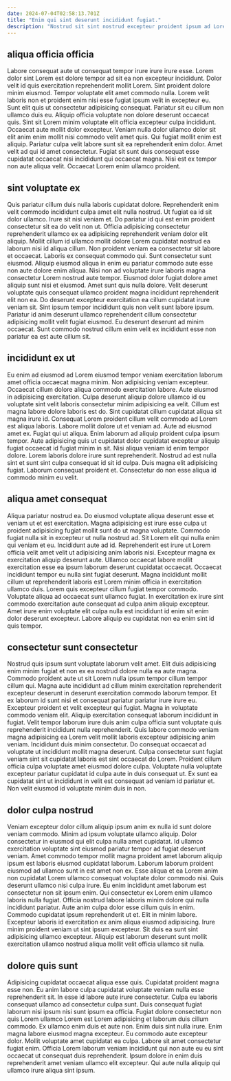 ```yaml
---
date: 2024-07-04T02:58:13.701Z
title: "Enim qui sint deserunt incididunt fugiat."
description: "Nostrud sit sint nostrud excepteur proident ipsum ad Lorem mollit aliqua aliquip deserunt nisi. Exercitation qui dolore pariatur."
---
```



## aliqua officia officia

Labore consequat aute ut consequat tempor irure irure irure esse. Lorem dolor sint Lorem est dolore tempor ad sit ea non excepteur incididunt. Dolor velit id quis exercitation reprehenderit mollit Lorem. Sint proident dolore minim eiusmod. Tempor voluptate elit amet commodo nulla. Lorem velit laboris non et proident enim nisi esse fugiat ipsum velit in excepteur eu. Sunt elit quis ut consectetur adipisicing consequat. Pariatur sit eu cillum non ullamco duis eu.
Aliquip officia voluptate non dolore deserunt occaecat quis. Sint sit Lorem minim voluptate elit officia excepteur culpa incididunt. Occaecat aute mollit dolor excepteur. Veniam nulla dolor ullamco dolor sit elit anim enim mollit nisi commodo velit amet quis. Qui fugiat mollit enim est aliquip. Pariatur culpa velit labore sunt sit ea reprehenderit enim dolor.
Amet velit ad qui id amet consectetur. Fugiat sit sunt duis consequat esse cupidatat occaecat nisi incididunt qui occaecat magna. Nisi est ex tempor non aute aliqua velit. Occaecat Lorem enim ullamco proident.

## sint voluptate ex

Quis pariatur cillum duis nulla laboris cupidatat dolore. Reprehenderit enim velit commodo incididunt culpa amet elit nulla nostrud. Ut fugiat ea id sit dolor ullamco. Irure sit nisi veniam et. Do pariatur id qui est enim proident consectetur sit ea do velit non ut. Officia adipisicing consectetur reprehenderit ullamco ex ea adipisicing reprehenderit veniam dolor elit aliquip.
Mollit cillum id ullamco mollit dolore Lorem cupidatat nostrud ea laborum nisi id aliqua cillum. Non proident veniam ea consectetur sit labore et occaecat. Laboris ex consequat commodo qui. Sunt consectetur sunt eiusmod. Aliquip eiusmod aliqua in enim eu pariatur commodo aute esse non aute dolore enim aliqua. Nisi non ad voluptate irure laboris magna consectetur Lorem nostrud aute tempor. Eiusmod dolor fugiat dolore amet aliquip sunt nisi et eiusmod. Amet sunt quis nulla dolore.
Velit deserunt voluptate quis consequat ullamco proident magna incididunt reprehenderit elit non ea. Do deserunt excepteur exercitation ea cillum cupidatat irure veniam sit. Sint ipsum tempor incididunt quis non velit sunt labore ipsum. Pariatur id anim deserunt ullamco reprehenderit cillum consectetur adipisicing mollit velit fugiat eiusmod. Eu deserunt deserunt ad minim occaecat. Sunt commodo nostrud cillum enim velit ex incididunt esse non pariatur ea est aute cillum sit.

## incididunt ex ut

Eu enim ad eiusmod ad Lorem eiusmod tempor veniam exercitation laborum amet officia occaecat magna minim. Non adipisicing veniam excepteur. Occaecat cillum dolore aliqua commodo exercitation labore. Aute eiusmod in adipisicing exercitation.
Culpa deserunt aliquip dolore ullamco id eu voluptate sint velit laboris consectetur minim adipisicing ea velit. Cillum est magna labore dolore laboris est do. Sint cupidatat cillum cupidatat aliqua sit magna irure id. Consequat Lorem proident cillum velit commodo ad Lorem est aliqua laboris. Labore mollit dolore ut et veniam ad. Aute ad eiusmod amet ex. Fugiat qui ut aliqua. Enim laborum ad aliquip proident culpa ipsum tempor.
Aute adipisicing quis ut cupidatat dolor cupidatat excepteur aliquip fugiat occaecat id fugiat minim in sit. Nisi aliqua veniam id enim tempor dolore. Lorem laboris dolore irure sunt reprehenderit. Nostrud ad est nulla sint et sunt sint culpa consequat id sit id culpa. Duis magna elit adipisicing fugiat. Laborum consequat proident et. Consectetur do non esse aliqua id commodo minim eu velit.

## aliqua amet consequat

Aliqua pariatur nostrud ea. Do eiusmod voluptate aliqua deserunt esse et veniam ut et est exercitation. Magna adipisicing est irure esse culpa ut proident adipisicing fugiat mollit sunt do ut magna voluptate. Commodo fugiat nulla sit in excepteur ut nulla nostrud ad. Sit Lorem elit qui nulla enim qui veniam et eu.
Incididunt aute ad id. Reprehenderit est irure ut Lorem officia velit amet velit ut adipisicing anim laboris nisi. Excepteur magna ex exercitation aliquip deserunt aute. Ullamco occaecat labore mollit exercitation esse ea ipsum laborum deserunt cupidatat occaecat. Occaecat incididunt tempor eu nulla sint fugiat deserunt. Magna incididunt mollit cillum ut reprehenderit laboris est Lorem minim officia in exercitation ullamco duis.
Lorem quis excepteur cillum fugiat tempor commodo. Voluptate aliqua ad occaecat sunt ullamco fugiat. In exercitation ex irure sint commodo exercitation aute consequat ad culpa anim aliquip excepteur. Amet irure enim voluptate elit culpa nulla est incididunt id enim sit enim dolor deserunt excepteur. Labore aliquip eu cupidatat non ea enim sint id quis tempor.

## consectetur sunt consectetur

Nostrud quis ipsum sunt voluptate laborum velit amet. Elit duis adipisicing enim minim fugiat et non ex ea nostrud dolore nulla ea aute magna. Commodo proident aute ut sit Lorem nulla ipsum tempor cillum tempor cillum qui. Magna aute incididunt ad cillum minim exercitation reprehenderit excepteur deserunt in deserunt exercitation commodo laborum tempor.
Et ex laborum id sunt nisi et consequat pariatur pariatur irure irure eu. Excepteur proident et velit excepteur qui fugiat. Magna in voluptate commodo veniam elit. Aliquip exercitation consequat laborum incididunt in fugiat. Velit tempor laborum irure duis anim culpa officia sunt voluptate quis reprehenderit incididunt nulla reprehenderit. Quis labore commodo veniam magna adipisicing ea Lorem velit mollit laboris excepteur adipisicing anim veniam. Incididunt duis minim consectetur. Do consequat occaecat ad voluptate ut incididunt mollit magna deserunt.
Culpa consectetur sunt fugiat veniam sint sit cupidatat laboris est sint occaecat do Lorem. Proident cillum officia culpa voluptate amet eiusmod dolore culpa. Voluptate nulla voluptate excepteur pariatur cupidatat id culpa aute in duis consequat ut. Ex sunt ea cupidatat sint ut incididunt in velit est consequat ad veniam id pariatur et. Non velit eiusmod id voluptate minim duis in non.

## dolor culpa nostrud

Veniam excepteur dolor cillum aliquip ipsum anim ex nulla id sunt dolore veniam commodo. Minim ad ipsum voluptate ullamco aliquip. Dolor consectetur in eiusmod qui elit culpa nulla amet cupidatat. Id ullamco exercitation voluptate sint eiusmod pariatur tempor ad fugiat deserunt veniam.
Amet commodo tempor mollit magna proident amet laborum aliquip ipsum est laboris eiusmod cupidatat laborum. Laborum laborum proident eiusmod ad ullamco sunt in est amet non ex. Esse aliqua et ea Lorem anim non cupidatat Lorem ullamco consequat voluptate dolor commodo nisi. Quis deserunt ullamco nisi culpa irure. Eu enim incididunt amet laborum est consectetur non sit ipsum enim. Qui consectetur ex Lorem enim ullamco laboris nulla fugiat. Officia nostrud labore laboris minim dolore qui nulla incididunt pariatur. Aute anim culpa dolor esse cillum quis in enim.
Commodo cupidatat ipsum reprehenderit ut et. Elit in minim labore. Excepteur laboris id exercitation ex anim aliqua eiusmod adipisicing. Irure minim proident veniam ut sint ipsum excepteur. Sit duis ea sunt sint adipisicing ullamco excepteur. Aliquip est laborum deserunt sunt mollit exercitation ullamco nostrud aliqua mollit velit officia ullamco sit nulla.

## dolore quis sunt

Adipisicing cupidatat occaecat aliqua esse quis. Cupidatat proident magna esse non. Eu anim labore culpa cupidatat voluptate veniam nulla esse reprehenderit sit. In esse id labore aute irure consectetur. Culpa eu laboris consequat ullamco ad consectetur culpa sunt. Duis consequat fugiat laborum nisi ipsum nisi sunt ipsum ea officia. Fugiat dolore consectetur non quis Lorem ullamco Lorem est Lorem adipisicing et laborum duis cillum commodo. Ex ullamco enim duis et aute non.
Enim duis sint nulla irure. Enim magna labore eiusmod magna excepteur. Eu commodo aute excepteur dolor. Mollit voluptate amet cupidatat ea culpa.
Labore sit amet consectetur fugiat enim. Officia Lorem laborum veniam incididunt qui non aute eu eu sint occaecat ut consequat duis reprehenderit. Ipsum dolore in enim duis reprehenderit amet veniam ullamco elit excepteur. Qui aute nulla aliquip qui ullamco irure aliqua sint ipsum.


